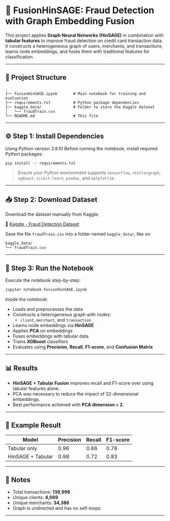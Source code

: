 
# 🧠 FusionHinSAGE: Fraud Detection with Graph Embedding Fusion

This project applies **Graph Neural Networks (HinSAGE)** in combination with **tabular features** to improve fraud detection on credit card transaction data. It constructs a heterogeneous graph of users, merchants, and transactions, learns node embeddings, and fuses them with traditional features for classification.

---

## 📌 Project Structure

```
.
├── FusionHinSAGE.ipynb       # Main notebook for training and evaluation
├── requirements.txt          # Python package dependencies
├── kaggle_data/              # Folder to store the Kaggle dataset
│   └── fraudTrain.csv
└── README.md                 # This file
```

---

## ⚙️ Step 1: Install Dependencies

Using Python version 3.8.10
Before running the notebook, install required Python packages:

```bash
pip install -r requirements.txt
```

> Ensure your Python environment supports `tensorflow`, `stellargraph`, `xgboost`, `scikit-learn`, `pandas`, and `matplotlib`.

---

## 📥 Step 2: Download Dataset

Download the dataset manually from Kaggle:

📎 [Kaggle - Fraud Detection Dataset](https://www.kaggle.com/datasets/kartik2112/fraud-detection)

Save the file `fraudTrain.csv` into a folder named `kaggle_data/`, like so:

```
kaggle_data/
└── fraudTrain.csv
```

---

## 🚀 Step 3: Run the Notebook

Execute the notebook step-by-step:

```bash
jupyter notebook FusionHinSAGE.ipynb
```

Inside the notebook:
- Loads and preprocesses the data
- Constructs a heterogeneous graph with nodes:
  - `client`, `merchant`, and `transaction`
- Learns node embeddings via **HinSAGE**
- Applies **PCA** on embeddings
- Fuses embeddings with tabular data
- Trains **XGBoost** classifiers
- Evaluates using **Precision**, **Recall**, **F1-score**, and **Confusion Matrix**

---

## 📊 Results

- **HinSAGE + Tabular Fusion** improves recall and F1-score over using tabular features alone.
- PCA was necessary to reduce the impact of 32-dimensional embeddings.
- Best performance achieved with **PCA dimension = 2**.

---

## 📌 Example Result

| Model                  | Precision | Recall | F1-score |
|------------------------|-----------|--------|----------|
| Tabular only           | 0.96      | 0.66   | 0.78     |
| HinSAGE + Tabular      | 0.98      | 0.72   | 0.83     |

---

## 📎 Notes

- Total transactions: **139,998**
- Unique clients: **4,069**
- Unique merchants: **34,386**
- Graph is undirected and has no self-loops.

---